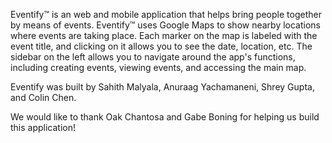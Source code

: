 
Eventify™ is an web and mobile application that helps bring people together by means of events. Eventify™ uses Google Maps to show nearby locations where events are taking place. Each marker on the map is labeled with the event title, and clicking on it allows you to see the date, location, etc. The sidebar on the left allows you to navigate around the app's functions, including creating events, viewing events, and accessing the main map.

Eventify was built by Sahith Malyala, Anuraag Yachamaneni, Shrey Gupta, and Colin Chen. 

We would like to thank Oak Chantosa and Gabe Boning for helping us build this application!
